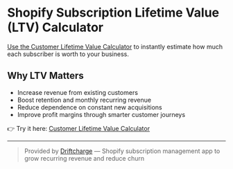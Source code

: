 # Shopify Subscription Lifetime Value (LTV) Calculator

[Use the Customer Lifetime Value Calculator](https://driftcharge.com/calculators/customer-lifetime-value-calculator/) to instantly estimate how much each subscriber is worth to your business.

## Why LTV Matters
- Increase revenue from existing customers  
- Boost retention and monthly recurring revenue  
- Reduce dependence on constant new acquisitions  
- Improve profit margins through smarter customer journeys  

👉 Try it here: [Customer Lifetime Value Calculator](https://driftcharge.com/calculators/customer-lifetime-value-calculator/)

---

> Provided by [Driftcharge](https://driftcharge.com) — Shopify subscription management app to grow recurring revenue and reduce churn
